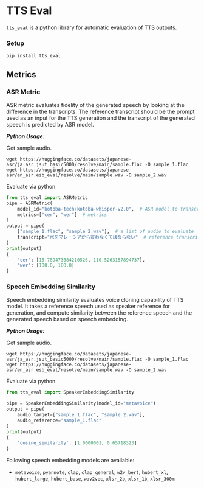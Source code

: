 # TTS Eval
`tts_eval` is a python library for automatic evaluation of TTS outputs.


### Setup
```shell
pip install tts_eval
```

## Metrics
### ASR Metric
ASR metric evaluates fidelity of the generated speech by looking at the difference in the transcripts.
The reference transcript should be the prompt used as an input for the TTS generation and the transcript of the 
generated speech is predicted by ASR model.

***Python Usage:***

Get sample audio.
````shell
wget https://huggingface.co/datasets/japanese-asr/ja_asr.jsut_basic5000/resolve/main/sample.flac -O sample_1.flac
wget https://huggingface.co/datasets/japanese-asr/en_asr.esb_eval/resolve/main/sample.wav -O sample_2.wav
````

Evaluate via python. 
```python
from tts_eval import ASRMetric
pipe = ASRMetric(
    model_id="kotoba-tech/kotoba-whisper-v2.0",  # ASR model to transcribe speech input
    metrics=["cer", "wer"]  # metrics
)
output = pipe(
    ["sample_1.flac", "sample_2.wav"],  # a list of audio to evaluate
    transcript="水をマレーシアから買わなくてはならない"  # reference transcript 
)
print(output)
{
    'cer': [15.789473684210526, 110.5263157894737],
    'wer': [100.0, 100.0]
}
```

### Speech Embedding Similarity
Speech embedding similarity evaluates voice cloning capability of TTS model.
It takes a reference speech used as speaker reference for generation, and compute similarity
between the reference speech and the generated speech based on speech embedding.

***Python Usage:***

Get sample audio.
````shell
wget https://huggingface.co/datasets/japanese-asr/ja_asr.jsut_basic5000/resolve/main/sample.flac -O sample_1.flac
wget https://huggingface.co/datasets/japanese-asr/en_asr.esb_eval/resolve/main/sample.wav -O sample_2.wav
````

Evaluate via python. 
```python
from tts_eval import SpeakerEmbeddingSimilarity

pipe = SpeakerEmbeddingSimilarity(model_id="metavoice")
output = pipe(
    audio_target=["sample_1.flac", "sample_2.wav"],
    audio_reference="sample_1.flac"
)
print(output)
{
    'cosine_similarity': [1.0000001, 0.65718323]
}
```
Following speech embedding models are available:
- `metavoice`, `pyannote`, `clap`, `clap_general`, `w2v_bert`, `hubert_xl`, `hubert_large`, `hubert_base`, `wav2vec`, `xlsr_2b`, `xlsr_1b`, `xlsr_300m`